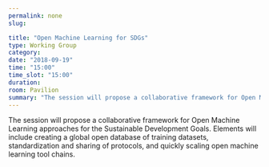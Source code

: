 ```yaml
---
permalink: none
slug:

title: "Open Machine Learning for SDGs"
type: Working Group
category:
date: "2018-09-19"
time: "15:00"
time_slot: "15:00"
duration:
room: Pavilion
summary: "The session will propose a collaborative framework for Open Machine Learning approaches for the Sustainable Development Goals. Elements will include creating a global open database of training datasets, standardization and sharing of protocols, and quickly scaling open machine learning tool chains."
---
```

The session will propose a collaborative framework for Open Machine Learning approaches for the Sustainable Development Goals. Elements will include creating a global open database of training datasets, standardization and sharing of protocols, and quickly scaling open machine learning tool chains.
